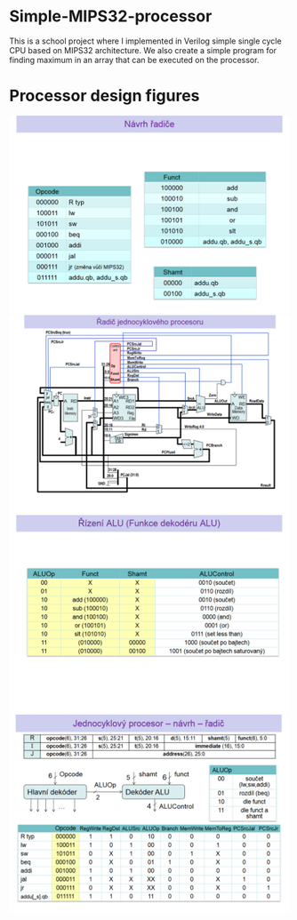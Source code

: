 # Simple-MIPS32-processor
This is a school project where I implemented in Verilog simple single cycle CPU based on MIPS32 architecture. We also create a simple program for finding maximum in an array that can be executed on the processor.

# Processor design figures
![](screenshots/01.png)
![](screenshots/04.png)
![](screenshots/02.png)
![](screenshots/03.png)

